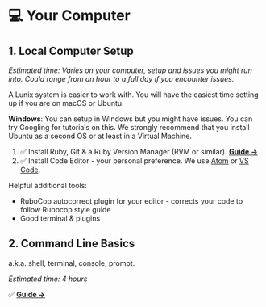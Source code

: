 # 💻 Your Computer

## 1. Local Computer Setup
*Estimated time: Varies on your computer, setup and issues you might run into. Could range from an hour to a full day if you encounter issues.*

A Lunix system is easier to work with. You will have the easiest time setting up if you are on macOS or Ubuntu.

**Windows**: You can setup in Windows but you might have issues. You can try Googling for tutorials on this. We strongly recommend that you install Ubuntu as a second OS or at least in a Virtual Machine.

1. ✅ Install Ruby, Git & a Ruby Version Manager (RVM or similar). **[Guide →](http://www.installrails.com)**
2. ✅ Install Code Editor - your personal preference. We use [Atom](https://atom.io) or [VS Code](https://code.visualstudio.com).

Helpful additional tools:
* RuboCop autocorrect plugin for your editor - corrects your code to follow Rubocop style guide
* Good terminal & plugins

## 2. Command Line Basics
a.k.a. shell, terminal, console, prompt.

*Estimated time: 4 hours*

✅ **[Guide →](https://ubuntu.com/tutorials/command-line-for-beginners)**
